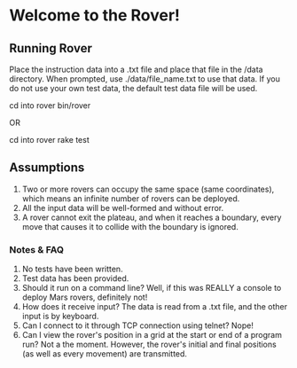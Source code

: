# Welcome to the Rover!

## Running Rover
Place the instruction data into a .txt file and place that file in the /data directory. When prompted, use ./data/file_name.txt to use that data. If you do not use your own test data, the default test data file will be used.

cd into rover
bin/rover

OR

cd into rover
rake test

## Assumptions
1. Two or more rovers can occupy the same space (same coordinates), which means an infinite number of rovers can be deployed.
2. All the input data will be well-formed and without error.
3. A rover cannot exit the plateau, and when it reaches a boundary, every move that causes it to collide with the boundary is ignored.

### Notes & FAQ
1. No tests have been written.
2. Test data has been provided.
3. Should it run on a command line? Well, if this was REALLY a console to deploy Mars rovers, definitely not! 
4. How does it receive input? The data is read from a .txt file, and the other input is by keyboard.
5. Can I connect to it through TCP connection using telnet? Nope!
6. Can I view the rover's position in a grid at the start or end of a program run? Not a the moment. However, the rover's initial and final positions (as well as every movement) are transmitted.
